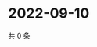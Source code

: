# 2022-09-10

共 0 条

<!-- BEGIN WEIBO -->
<!-- 最后更新时间 Sat Sep 10 2022 18:01:30 GMT+0800 (China Standard Time) -->

<!-- END WEIBO -->
